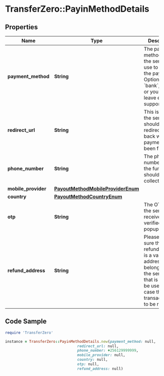 # TransferZero::PayinMethodDetails

## Properties

Name | Type | Description | Notes
------------ | ------------- | ------------- | -------------
**payment_method** | **String** | The payment method which the sender will use to make the payments. Options are &#x60;bank&#x60;, &#x60;card&#x60; or you can leave empty to support both. | [optional] 
**redirect_url** | **String** | This is where the sender should be redirected back when the payment has been finished | [optional] 
**phone_number** | **String** | The phone number where the funds should be collected from | [optional] 
**mobile_provider** | [**PayoutMethodMobileProviderEnum**](PayoutMethodMobileProviderEnum.md) |  | [optional] 
**country** | [**PayoutMethodCountryEnum**](PayoutMethodCountryEnum.md) |  | [optional] 
**otp** | **String** | The OTP that the sender received in otp verified ussd popup ux flow. | [optional] 
**refund_address** | **String** | Please make sure the refund_address is a valid BTC address belonging to the sender, as that is going to be used in case the transaction has to be refunded. | [optional] 

## Code Sample

```ruby
require 'TransferZero'

instance = TransferZero::PayinMethodDetails.new(payment_method: null,
                                 redirect_url: null,
                                 phone_number: +256129999999,
                                 mobile_provider: null,
                                 country: null,
                                 otp: null,
                                 refund_address: null)
```


